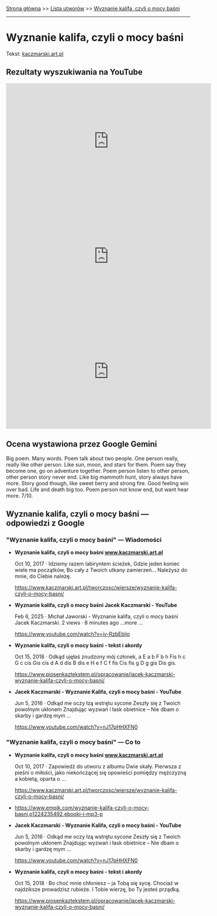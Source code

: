 [Strona główna](../index.md) >> [Lista utworów](../list.md) >> [Wyznanie kalifa, czyli o mocy baśni](661.md)

---

# Wyznanie kalifa, czyli o mocy baśni

Tekst: [kaczmarski.art.pl](https://www.kaczmarski.art.pl/tworczosc/wiersze/wyznanie-kalifa-czyli-o-mocy-basni/)

## Rezultaty wyszukiwania na YouTube

<iframe width="560" height="315" src="https://www.youtube.com/embed/nJ17pHHXFN0?si=IdontcarewhotheIRSsendsImnotpayingtaxes" title="YouTube video player" frameborder="0" allow="accelerometer; autoplay; clipboard-write; encrypted-media; gyroscope; picture-in-picture; web-share" referrerpolicy="strict-origin-when-cross-origin" allowfullscreen></iframe>

<iframe width="560" height="315" src="https://www.youtube.com/embed/kD4-Y8o0x5g?si=IdontcarewhotheIRSsendsImnotpayingtaxes" title="YouTube video player" frameborder="0" allow="accelerometer; autoplay; clipboard-write; encrypted-media; gyroscope; picture-in-picture; web-share" referrerpolicy="strict-origin-when-cross-origin" allowfullscreen></iframe>

<iframe width="560" height="315" src="https://www.youtube.com/embed/kVwlcyDwuMk?si=IdontcarewhotheIRSsendsImnotpayingtaxes" title="YouTube video player" frameborder="0" allow="accelerometer; autoplay; clipboard-write; encrypted-media; gyroscope; picture-in-picture; web-share" referrerpolicy="strict-origin-when-cross-origin" allowfullscreen></iframe>

## Ocena wystawiona przez Google Gemini

Big poem. Many words. Poem talk about two people. One person really, really like other person.  Like sun, moon, and stars for them. Poem say they become one, go on adventure together. Poem person listen to other person, other person story never end.  Like big mammoth hunt, story always have more. Story good though, like sweet berry and strong fire. Good feeling win over bad. Life and death big too. Poem person not know end, but want hear more. 7/10.


## Wyznanie kalifa, czyli o mocy baśni — odpowiedzi z Google

### "Wyznanie kalifa, czyli o mocy baśni" — Wiadomości

- **Wyznanie kalifa, czyli o mocy baśni www.kaczmarski.art.pl**

    Oct 10, 2017  ·  Idziemy razem labiryntem ścieżek, Gdzie jeden koniec wiele ma początków, Bo cały z Twoich utkany zamierzeń… Należysz do mnie, do Ciebie należę. 

   <https://www.kaczmarski.art.pl/tworczosc/wiersze/wyznanie-kalifa-czyli-o-mocy-basni/>
- **Wyznanie kalifa, czyli o mocy baśni Jacek Kaczmarski - YouTube**

    Feb 6, 2025  ·  Michał Jaworski - Wyznanie kalifa, czyli o mocy baśni Jacek Kaczmarski. 2 views · 8 minutes ago ...more ... 

   <https://www.youtube.com/watch?v=iv-RzbEblio>
- **Wyznanie kalifa, czyli o mocy baśni - tekst i akordy**

    Oct 15, 2018  ·  Odkąd ujęłaś znudzony mój członek, a E a b F b h Fis h c G c cis Gis cis d A d dis B dis e H e f C f fis Cis fis g D g gis Dis gis. 

   <https://www.piosenkaztekstem.pl/opracowanie/jacek-kaczmarski-wyznanie-kalifa-czyli-o-mocy-basni/>
- **Jacek Kaczmarski - Wyznanie Kalifa, czyli o mocy baśni - YouTube**

    Jun 5, 2016  ·  Odkąd me oczy łzą wstrętu sycone Zeszły się z Twoich powolnym ukłonem Znajdując wyzwań i łask obietnice – Nie dbam o skarby i gardzę mym ... 

   <https://www.youtube.com/watch?v=nJ17pHHXFN0>

### "Wyznanie kalifa, czyli o mocy baśni" — Co to

- **Wyznanie kalifa, czyli o mocy baśni www.kaczmarski.art.pl**

    Oct 10, 2017  ·  Zapowiedź do utworu z albumu Dwie skały. Pierwsza z pieśni o miłości, jako niekończącej się opowieści pomiędzy mężczyzną a kobietą, oparta o ... 

   <https://www.kaczmarski.art.pl/tworczosc/wiersze/wyznanie-kalifa-czyli-o-mocy-basni/>
- <https://www.empik.com/wyznanie-kalifa-czyli-o-mocy-basni,p1224235492,ebooki-i-mp3-p>
- **Jacek Kaczmarski - Wyznanie Kalifa, czyli o mocy baśni - YouTube**

    Jun 5, 2016  ·  Odkąd me oczy łzą wstrętu sycone Zeszły się z Twoich powolnym ukłonem Znajdując wyzwań i łask obietnice – Nie dbam o skarby i gardzę mym ... 

   <https://www.youtube.com/watch?v=nJ17pHHXFN0>
- **Wyznanie kalifa, czyli o mocy baśni - tekst i akordy**

    Oct 15, 2018  ·  Bo choć mnie chłoniesz – ja Tobą się sycę. Chociaż w najdziksze prowadzisz rubieże. I Tobie wierzę, bo Ty jesteś prządką. 

   <https://www.piosenkaztekstem.pl/opracowanie/jacek-kaczmarski-wyznanie-kalifa-czyli-o-mocy-basni/>

